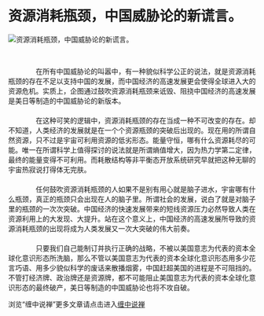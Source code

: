 资源消耗瓶颈，中国威胁论的新谎言。
====

			

                                                                     




![资源消耗瓶颈，中国威胁论的新谎言。](http://simg.sinajs.cn/blog7style/images/common/sg_trans.gif)







                                                                    




                                                                    　　　  
　　　　在所有中国威胁论的叫嚣中，有一种貌似科学公正的说法，就是资源消耗瓶颈的存在不足以支持中国的发展，而中国经济的高速发展更会使得全球进入大的资源危机。实质上，企图通过鼓吹资源消耗瓶颈来诋毁、阻挠中国经济的高速发展是美日等制造的中国威胁论的新版本。   
　　　　  
　　　　在这种可笑的逻辑中，资源消耗瓶颈的存在当成一种不可改变的存在。却不知道，人类经济的发展就是在一个个资源瓶颈的突破后出现的。现在用的所谓自然资源，只不过是宇宙可利用资源的低劣形态。能量守恒，哪有什么资源耗尽的可能。唯一在所谓科学上值得探讨的说法就是所谓熵值增大，因为热力学第二定律，最终的能量变得不可利用。而耗散结构等非平衡态开放系统研究早就把这种无聊的宇宙热寂说打得体无完肤。   
　　　　  
　　　　任何鼓吹资源消耗瓶颈的人如果不是别有用心就是脑子进水，宇宙哪有什么瓶颈，真正的瓶颈只会出现在人的脑子里。所谓社会的发展，说白了就是对脑子里的瓶颈的一次次突破。中国经济的快速发展带来的短线资源压力必然导致人类在资源利用上的大发现、大提升。站在这个意义上，中国经济的高速发展所导致的资源消耗瓶颈的出现将成为人类发展又一次大突破的伟大前奏。   
　　　　  
　　　　只要我们自己能制订并执行正确的战略，不被以美国意志为代表的资本全球化意识形态所洗脑，那么不管以美国意志为代表的资本全球化意识形态用多少花言巧语、用多少貌似科学的废话来散播烟雾，中国赶超美国的进程是不可阻挡的。不管打经济牌、政治牌还是资源牌，都不可能阻止美国意志为代表的资本全球化意识形态的最终破产，美日等制造的中国威胁论也将不攻自破。 







浏览“缠中说禅”更多文章请点击进入[缠中说禅](http://blog.sina.com.cn/m/chzhshch)




  










